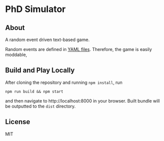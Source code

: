 # PhD Simulator

## About

A random event driven text-based game.


Random events are defined in [YAML files](static/rulesets/default). Therefore,
the game is easily moddable,


## Build and Play Locally

After cloning the repository and running `npm install`, run

```
npm run build && npm start
```

and then navigate to http://localhost:8000 in your browser. Built bundle will be
outputted to the `dist` directory.


## License

MIT
